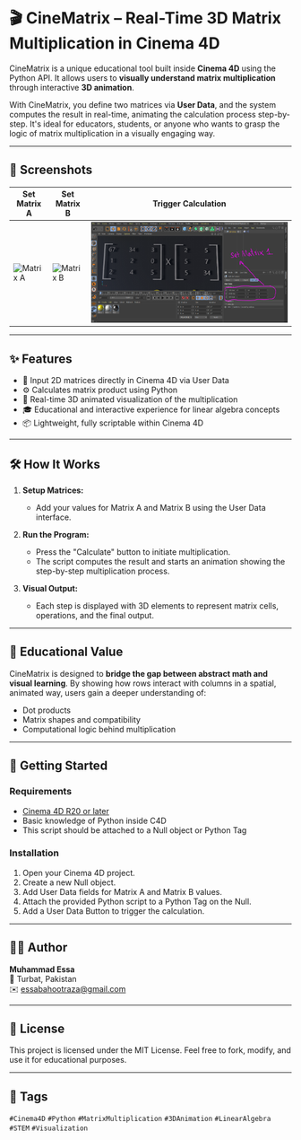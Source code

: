 # 🎬 CineMatrix – Real-Time 3D Matrix Multiplication in Cinema 4D

CineMatrix is a unique educational tool built inside **Cinema 4D** using the Python API. It allows users to **visually understand matrix multiplication** through interactive **3D animation**.

With CineMatrix, you define two matrices via **User Data**, and the system computes the result in real-time, animating the calculation process step-by-step. It's ideal for educators, students, or anyone who wants to grasp the logic of matrix multiplication in a visually engaging way.

---

## 📸 Screenshots

| Set Matrix A | Set Matrix B | Trigger Calculation |
|--------------|--------------|---------------------|
| ![Matrix A](screenshots/matrix1.png) | ![Matrix B](screenshots/matrix2.png) | ![Calculate](screenshots/mat_1.png) |

---

## ✨ Features

- 🔢 Input 2D matrices directly in Cinema 4D via User Data
- ⚙️ Calculates matrix product using Python
- 🎥 Real-time 3D animated visualization of the multiplication
- 🎓 Educational and interactive experience for linear algebra concepts
- 📦 Lightweight, fully scriptable within Cinema 4D

---

## 🛠 How It Works

1. **Setup Matrices:**
   - Add your values for Matrix A and Matrix B using the User Data interface.

2. **Run the Program:**
   - Press the "Calculate" button to initiate multiplication.
   - The script computes the result and starts an animation showing the step-by-step multiplication process.

3. **Visual Output:**
   - Each step is displayed with 3D elements to represent matrix cells, operations, and the final output.

---

## 🧠 Educational Value

CineMatrix is designed to **bridge the gap between abstract math and visual learning**. By showing how rows interact with columns in a spatial, animated way, users gain a deeper understanding of:

- Dot products
- Matrix shapes and compatibility
- Computational logic behind multiplication

---

## 🚀 Getting Started

### Requirements

- [Cinema 4D R20 or later](https://www.maxon.net)
- Basic knowledge of Python inside C4D
- This script should be attached to a Null object or Python Tag

### Installation

1. Open your Cinema 4D project.
2. Create a new Null object.
3. Add User Data fields for Matrix A and Matrix B values.
4. Attach the provided Python script to a Python Tag on the Null.
5. Add a User Data Button to trigger the calculation.

---

## 🧑‍💻 Author

**Muhammad Essa**  
📍 Turbat, Pakistan  
✉️ essabahootraza@gmail.com  

---

## 📘 License

This project is licensed under the MIT License. Feel free to fork, modify, and use it for educational purposes.

---

## 🔖 Tags

`#Cinema4D` `#Python` `#MatrixMultiplication` `#3DAnimation` `#LinearAlgebra` `#STEM` `#Visualization`


